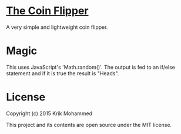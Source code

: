 # [The Coin Flipper](https://thecoinflipper.github.io)

A very simple and lightweight coin flipper.

# Magic

This uses JavaScript's 'Math.random()'. The output is fed to an if/else statement and if it is true the result is "Heads". 

# License

Copyright (c) 2015 Krik Mohammed

This project and its contents are open source under the MIT license.
